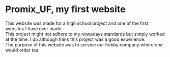 # Promix_UF, my first website
This website was made for a high school project and one of the first websites I have ever made. <br />
This project might not adhere to my nowadays standards but simply worked at the time. I do although think this project was a good experience. <br />
The purpose of this website was to service our hobby company where one would order tea.
